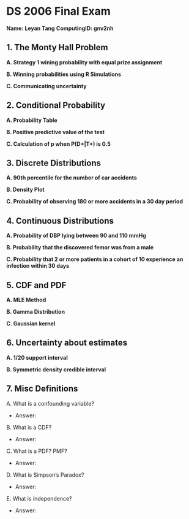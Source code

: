 # DS 2006 Final Exam
**Name: Leyan Tang**
**ComputingID: gnv2nh**
## 1. The Monty Hall Problem
**A. Strategy 1 wining probability with equal prize assignment**



**B. Winning probabilities using R Simulations**



**C. Communicating uncertainty**



## 2. Conditional Probability
**A. Probability Table**

**B. Positive predictive value of the test**

**C. Calculation of p when P(D+|T+) is 0.5**

## 3. Discrete Distributions
**A. 90th percentile for the number of car accidents**

**B. Density Plot**

**C. Probability of observing 180 or more accidents in a 30 day period**


## 4. Continuous Distributions
**A. Probability of DBP lying between 90 and 110 mmHg**

**B. Probability that the discovered femor was from a male**

**C. Probability that 2 or more patients in a cohort of 10 experience an infection within 30 days**

## 5. CDF and PDF
**A. MLE Method**

**B. Gamma Distribution**

**C. Gaussian kernel**

## 6. Uncertainty about estimates
**A. 1/20 support interval**

**B. Symmetric density credible interval**

## 7. Misc Definitions
A. What is a confounding variable?
- Answer: 

B. What is a CDF?
- Answer:

C. What is a PDF? PMF?
- Answer: 

D. What is Simpson’s Paradox?
- Answer: 

E. What is independence?
- Answer:

